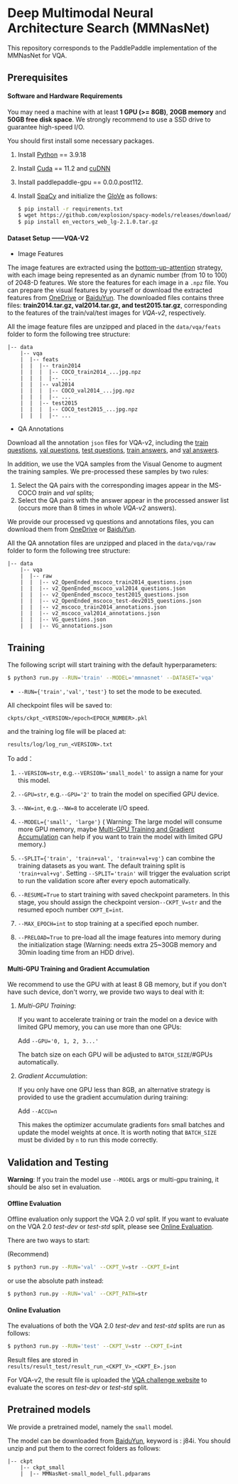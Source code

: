 # Deep Multimodal Neural Architecture Search (MMNasNet)

This repository corresponds to the PaddlePaddle implementation of the MMNasNet for VQA.

## Prerequisites

#### Software and Hardware Requirements

You may need a machine with at least **1 GPU (>= 8GB)**, **20GB memory** and **50GB free disk space**.  We strongly recommend to use a SSD drive to guarantee high-speed I/O.

You should first install some necessary packages.

1. Install [Python](https://www.python.org/downloads/) == 3.9.18
2. Install [Cuda](https://developer.nvidia.com/cuda-toolkit) == 11.2 and [cuDNN](https://developer.nvidia.com/cudnn)
3. Install paddlepaddle-gpu == 0.0.0.post112.
4. Install [SpaCy](https://spacy.io/) and initialize the [GloVe](https://github.com/explosion/spacy-models/releases/download/en_vectors_web_lg-2.1.0/en_vectors_web_lg-2.1.0.tar.gz) as follows:

	```bash
	$ pip install -r requirements.txt
	$ wget https://github.com/explosion/spacy-models/releases/download/en_vectors_web_lg-2.1.0/en_vectors_web_lg-2.1.0.tar.gz -O en_vectors_web_lg-2.1.0.tar.gz
	$ pip install en_vectors_web_lg-2.1.0.tar.gz
	```

#### Dataset Setup ——VQA-V2

- Image Features

 The image features are extracted using the [bottom-up-attention](https://github.com/peteanderson80/bottom-up-attention) strategy, with each image being represented as an dynamic number (from 10 to 100) of 2048-D features. We store the features for each image in a `.npz` file. You can prepare the visual features by yourself or download the extracted features from [OneDrive](https://awma1-my.sharepoint.com/:f:/g/personal/yuz_l0_tn/EsfBlbmK1QZFhCOFpr4c5HUBzUV0aH2h1McnPG1jWAxytQ?e=2BZl8O) or [BaiduYun](https://pan.baidu.com/s/1C7jIWgM3hFPv-YXJexItgw#list/path=%2F). The downloaded files contains three files: **train2014.tar.gz, val2014.tar.gz, and test2015.tar.gz**, corresponding to the features of the train/val/test images for *VQA-v2*, respectively. 

All the image feature files are unzipped and placed in the `data/vqa/feats` folder to form the following tree structure:

```angular2html
|-- data
	|-- vqa
	|  |-- feats
	|  |  |-- train2014
	|  |  |  |-- COCO_train2014_...jpg.npz
	|  |  |  |-- ...
	|  |  |-- val2014
	|  |  |  |-- COCO_val2014_...jpg.npz
	|  |  |  |-- ...
	|  |  |-- test2015
	|  |  |  |-- COCO_test2015_...jpg.npz
	|  |  |  |-- ...
```

- QA Annotations

Download all the annotation `json` files for VQA-v2, including the [train questions](https://s3.amazonaws.com/cvmlp/vqa/mscoco/vqa/v2_Questions_Train_mscoco.zip), [val questions](https://s3.amazonaws.com/cvmlp/vqa/mscoco/vqa/v2_Questions_Val_mscoco.zip), [test questions](https://s3.amazonaws.com/cvmlp/vqa/mscoco/vqa/v2_Questions_Test_mscoco.zip), [train answers](https://s3.amazonaws.com/cvmlp/vqa/mscoco/vqa/v2_Annotations_Train_mscoco.zip), and [val answers](https://s3.amazonaws.com/cvmlp/vqa/mscoco/vqa/v2_Annotations_Val_mscoco.zip). 

In addition, we use the VQA samples from the Visual Genome to augment the training samples. We pre-processed these samples by two rules: 

1. Select the QA pairs with the corresponding images appear in the MS-COCO *train* and *val* splits; 
2. Select the QA pairs with the answer appear in the processed answer list (occurs more than 8 times in whole *VQA-v2* answers).

We provide our processed vg questions and annotations files, you can download them from [OneDrive](https://awma1-my.sharepoint.com/:f:/g/personal/yuz_l0_tn/EmVHVeGdck1IifPczGmXoaMBFiSvsegA6tf_PqxL3HXclw) or [BaiduYun](https://pan.baidu.com/s/1QCOtSxJGQA01DnhUg7FFtQ#list/path=%2F).

All the QA annotation files are unzipped and placed in the `data/vqa/raw` folder to form the following tree structure:


```angular2html
|-- data
	|-- vqa
	|  |-- raw
	|  |  |-- v2_OpenEnded_mscoco_train2014_questions.json
	|  |  |-- v2_OpenEnded_mscoco_val2014_questions.json
	|  |  |-- v2_OpenEnded_mscoco_test2015_questions.json
	|  |  |-- v2_OpenEnded_mscoco_test-dev2015_questions.json
	|  |  |-- v2_mscoco_train2014_annotations.json
	|  |  |-- v2_mscoco_val2014_annotations.json
	|  |  |-- VG_questions.json
	|  |  |-- VG_annotations.json
```


## Training

The following script will start training with the default hyperparameters:

```bash
$ python3 run.py --RUN='train' --MODEL='mmnasnet' --DATASET='vqa'
```
- ``--RUN={'train','val','test'}`` to set the mode to be executed.

All checkpoint files will be saved to:

```
ckpts/ckpt_<VERSION>/epoch<EPOCH_NUMBER>.pkl
```

and the training log file will be placed at:

```
results/log/log_run_<VERSION>.txt
```

To add：

1. ```--VERSION=str```, e.g.```--VERSION='small_model'``` to assign a name for your this model.

2. ```--GPU=str```, e.g.```--GPU='2'``` to train the model on specified GPU device.

3. ```--NW=int```, e.g.```--NW=8``` to accelerate I/O speed.

4. ```--MODEL={'small', 'large'}```  ( Warning: The large model will consume more GPU memory, maybe [Multi-GPU Training and Gradient Accumulation](#Multi-GPU-Training-and-Gradient-Accumulation) can help if you want to train the model with limited GPU memory.)

5. ```--SPLIT={'train', 'train+val', 'train+val+vg'}``` can combine the training datasets as you want. The default training split is ```'train+val+vg'```.  Setting ```--SPLIT='train'```  will trigger the evaluation script to run the validation score after every epoch automatically.

6. ```--RESUME=True``` to start training with saved checkpoint parameters. In this stage, you should assign the checkpoint version```--CKPT_V=str``` and the resumed epoch number ```CKPT_E=int```.

7. ```--MAX_EPOCH=int``` to stop training at a specified epoch number.

8. ```--PRELOAD=True``` to pre-load all the image features into memory during the initialization stage (Warning: needs extra 25~30GB memory and 30min loading time from an HDD drive).


####  Multi-GPU Training and Gradient Accumulation

We recommend to use the GPU with at least 8 GB memory, but if you don't have such device, don't worry, we provide two ways to deal with it:

1. _Multi-GPU Training_: 

    If you want to accelerate training or train the model on a device with limited GPU memory, you can use more than one GPUs:

	Add ```--GPU='0, 1, 2, 3...'```

    The batch size on each GPU will be adjusted to `BATCH_SIZE`/#GPUs automatically.

2. _Gradient Accumulation_: 

    If you only have one GPU less than 8GB, an alternative strategy is provided to use the gradient accumulation during training:
	
	Add ```--ACCU=n```  
	
    This makes the optimizer accumulate gradients for`n` small batches and update the model weights at once. It is worth noting that  `BATCH_SIZE` must be divided by ```n``` to run this mode correctly. 


## Validation and Testing

**Warning**: If you train the model use ```--MODEL``` args or multi-gpu training, it should be also set in evaluation.


#### Offline Evaluation

Offline evaluation only support the VQA 2.0 *val* split. If you want to evaluate on the VQA 2.0 *test-dev* or *test-std* split, please see [Online Evaluation](#Online-Evaluation).

There are two ways to start:

(Recommend)

```bash
$ python3 run.py --RUN='val' --CKPT_V=str --CKPT_E=int
```

or use the absolute path instead:

```bash
$ python3 run.py --RUN='val' --CKPT_PATH=str
```


#### Online Evaluation

The evaluations of both the VQA 2.0 *test-dev* and *test-std* splits are run as follows:

```bash
$ python3 run.py --RUN='test' --CKPT_V=str --CKPT_E=int
```

Result files are stored in ``results/result_test/result_run_<CKPT_V>_<CKPT_E>.json``

For VQA-v2, the result file is uploaded the [VQA challenge website](https://evalai.cloudcv.org/web/challenges/challenge-page/163/overview) to evaluate the scores on *test-dev* or *test-std* split.


## Pretrained models

We provide a pretrained model, namely the `small` model.  


The model can be downloaded from  [BaiduYun](https://pan.baidu.com/s/1-PXOFwybTV_4he6iNC0K6w),  keyword is : j84i. You should unzip and put them to the correct folders as follows:

```angular2html
|-- ckpt
	|-- ckpt_small
	|  |-- MMNasNet-small_model_full.pdparams
```

